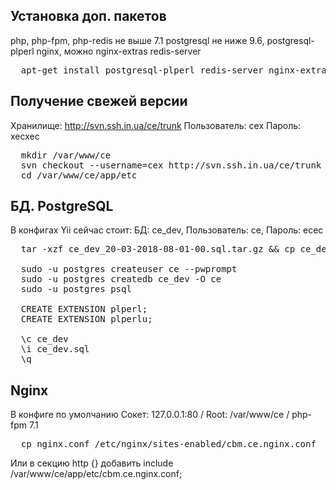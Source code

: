 ## Установка доп. пакетов
php, php-fpm, php-redis не выше 7.1
postgresql не ниже 9.6, postgresql-plperl
nginx, можно nginx-extras
redis-server
<pre>
  apt-get install postgresql-plperl redis-server nginx-extras php-redis php-redis libphp7.1-embed libphp7.1-embed-dbgsym php7.1-cgi php7.1-cli php7.1-common php7.1-curl php-redis php7.1-dba php7.1-dev php7.1-enchant php7.1-fpm php7.1-gd php7.1-imap php7.1-intl php7.1-json php7.1-mbstring php7.1-mcrypt php7.1-mysql php7.1-odbc php7.1-opcache php7.1-pgsql php7.1-readline php7.1-recode php7.1-snmp php7.1-xml php7.1-xmlrpc
</pre>


## Получение свежей версии
Хранилище: http://svn.ssh.in.ua/ce/trunk
Пользователь: cex
Пароль: xecxec
<pre>
  mkdir /var/www/ce
  svn checkout --username=cex http://svn.ssh.in.ua/ce/trunk /var/www/ce
  cd /var/www/ce/app/etc
</pre>

## БД. PostgreSQL
В конфигах Yii сейчас стоит:
БД: ce_dev, Пользователь: ce, Пароль: ecec
<pre>
  tar -xzf ce_dev_20-03-2018-08-01-00.sql.tar.gz && cp ce_dev_20-03-2018-08-01-00.sql ce_dev.sql

  sudo -u postgres createuser ce --pwprompt
  sudo -u postgres createdb ce_dev -O ce
  sudo -u postgres psql

  CREATE EXTENSION plperl;
  CREATE EXTENSION plperlu;

  \c ce_dev
  \i ce_dev.sql
  \q
</pre>


## Nginx
В конфиге по умолчанию
Сокет: 127.0.0.1:80  /  Root: /var/www/ce  /  php-fpm 7.1
<pre>
  cp nginx.conf /etc/nginx/sites-enabled/cbm.ce.nginx.conf
</pre>

Или в секцию http {} добавить include /var/www/ce/app/etc/cbm.ce.nginx.conf;

